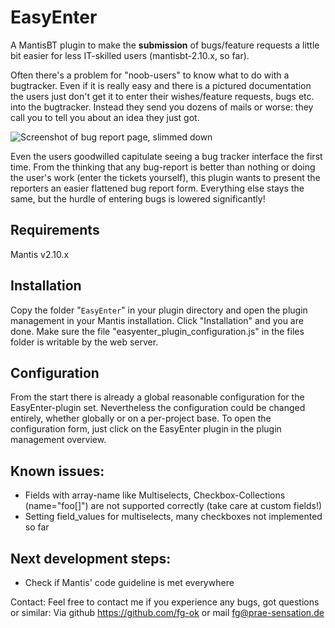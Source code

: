 # EasyEnter #

A MantisBT plugin to make the **submission** of bugs/feature requests a little bit
easier for less IT-skilled users (mantisbt-2.10.x, so far).

Often there's a problem for "noob-users" to know what to do with a bugtracker.
Even if it is really easy and there is a pictured documentation the users just
don't get it to enter their wishes/feature requests, bugs etc. into the
bugtracker. Instead they send you dozens of mails or worse: they call you to
tell you about an idea they just got.

![Screenshot of bug report page, slimmed down](https://raw.githubusercontent.com/mantisbt-plugins/EasyEnter/master/files/easy_enter_bug_report_form.png)

Even the users goodwilled capitulate seeing a bug tracker interface the first
time. From the thinking that any bug-report is better than nothing or doing
the user's work (enter the tickets yourself), this plugin wants to present the
reporters an easier flattened bug report form. Everything else stays the same,
but the hurdle of entering bugs is lowered significantly!


## Requirements ##
Mantis v2.10.x

## Installation ##
Copy the folder "`EasyEnter`" in your plugin directory and open the plugin
management in your Mantis installation. Click "Installation" and you are done.
Make sure the file "easyenter_plugin_configuration.js" in the files folder is
writable by the web server.

## Configuration ##
From the start there is already a global reasonable configuration for the
EasyEnter-plugin set. Nevertheless the configuration could be changed entirely,
whether globally or on a per-project base.
To open the configuration form, just click on the EasyEnter plugin in the plugin
management overview.



## Known issues: ##
 * Fields with array-name like Multiselects, Checkbox-Collections (name="foo[]")
   are not supported correctly (take care at custom fields!)
 * Setting field_values for multiselects, many checkboxes not implemented so far


## Next development steps: ##
 * Check if Mantis' code guideline is met everywhere



Contact:
Feel free to contact me if you experience any bugs, got questions or similar:
Via github https://github.com/fg-ok or mail fg@prae-sensation.de 
